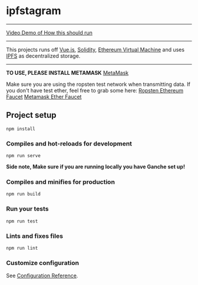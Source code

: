 # ipfstagram
---
[Video Demo of How this should run](https://www.youtube.com/watch?v=TU6VieLR7ow&t=2s)

---
This projects runs off [Vue.js](https://vuejs.org), [Solidity](https://solidity.readthedocs.io/en/v0.5.10/), [Ethereum Virtual Machine](https://etherscan.io) and uses [IPFS](https://ipfs.io) as decentralized storage.

---

**TO USE, PLEASE INSTALL METAMASK**
[MetaMask](https://metamask.io/)

Make sure you are using the ropsten test network when transmitting data. If you don't have test ether, feel free to grab some here:
[Ropsten Ethereum Faucet](https://faucet.ropsten.be/)
[Metamask Ether Faucet](https://faucet.metamask.io/)
## Project setup
```
npm install
```

### Compiles and hot-reloads for development
```
npm run serve
```
**Side note, Make sure if you are running locally you have Ganche set up!**

### Compiles and minifies for production
```
npm run build
```

### Run your tests
```
npm run test
```

### Lints and fixes files
```
npm run lint
```

### Customize configuration
See [Configuration Reference](https://cli.vuejs.org/config/).
